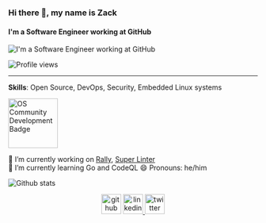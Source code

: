 ### Hi there 👋, my name is Zack
#### I'm a Software Engineer working at GitHub
![I'm a Software Engineer working at GitHub](https://resources.github.com/assets/img/site/octocat-help.svg)

![Profile views](https://gpvc.arturio.dev/zkoppert)

---

**Skills**: Open Source, DevOps, Security, Embedded Linux systems

<img src='https://github.com/zkoppert/zkoppert/blob/master/Rabb%20School%20of%20Continuing%20Studies%20-%20Brandeis%20University%20-%20Open%20Source%20Community%20Development%20-%202020-09-15.png?raw=true' alt='OS Community Development Badge' height='100' >

🔭 I’m currently working on [Rally](https://github.com/github/rally), [Super Linter](https://github.com/github/super-linter)  
🌱 I’m currently learning Go and CodeQL
😄 Pronouns: he/him  

![Github stats](https://github-readme-stats.vercel.app/api?username=zkoppert&show_icons=true)

<div align="center">
  <a href="https://github.com/zkoppert"> <img src='https://cdn.jsdelivr.net/npm/simple-icons@3.0.1/icons/github.svg' alt='github' height='40' ></a>  
  <a href="https://www.linkedin.com/in/zack-koppert/"><img src='https://cdn.jsdelivr.net/npm/simple-icons@3.0.1/icons/linkedin.svg' alt='linkedin' height='40'> </a>  
  <a href="https://twitter.com/ZacheryK89"><img src='https://cdn.jsdelivr.net/npm/simple-icons@3.0.1/icons/twitter.svg' alt='twitter' height='40'></a>
</div>
